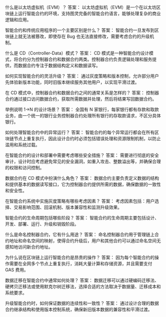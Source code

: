 什么是以太坊虚拟机（EVM）？
答案： 以太坊虚拟机（EVM）是一个在以太坊区块链上运行智能合约的环境，支持图灵完备的智能合约语言，能够处理复杂的商业逻辑和应用。

智能合约和传统应用程序的一个主要区别是什么？
答案： 智能合约一旦发布到区块链上就无法被篡改，即使存在 Bug 也无法直接修改，需要考虑合约的升级机制。

什么是 CD（Controller-Data）模式？
答案： CD 模式是一种智能合约设计模式，将合约分为控制器合约和数据合约两类。控制器合约负责逻辑处理和服务提供，而数据合约专注于数据结构定义和数据读写。

如何实现智能合约的灵活升级？
答案： 通过灰度策略和版本控制，允许部分用户先体验新版本功能，同时旧版本继续服务其他用户，以实现平滑过渡。

在 CD 模式中，控制器合约和数据合约之间的通常关系是怎样的？
答案： 控制器合约通过接口访问数据合约，获取所需数据并处理，然后将结果写回数据合约。

举例说明 1->N 的设计场景？
答案： 全国有 N 家银行，每家银行都有存款和取款业务，由一个统一的银行业务控制器合约处理所有银行的存取款请求，不区分具体银行。

如何处理智能合约中的异常运行？
答案： 智能合约的每个异常运行都会在所有区块链节点上重复执行，因此设计合约时必须包括错误处理和资源限制机制，以防止滥用和系统过载。

在智能合约的设计和部署中需要考虑哪些安全措施？
答案： 需要进行彻底的安全审计，设计时应考虑避免常见的安全漏洞，如重入攻击、整数溢出等，并确保合理的权限和访问控制。

数据合约在 CD 模式中扮演什么角色？
答案： 数据合约主要负责定义数据的结构和提供基本的数据读写接口，它为控制器合约提供所需的数据，确保数据的一致性和安全性。

在智能合约系统中实施灰度策略有哪些考虑因素？
答案： 考虑因素包括：用户选择、交易影响范围、回滚机制、版本兼容性和监测升级效果。

智能合约的生命周期包括哪些阶段？
答案： 智能合约的生命周期主要包括设计、开发、部署、运行、升级和销毁阶段。

什么是命名控制器合约，它有什么用途？
答案： 命名控制器合约用于管理链上合约地址和命名空间的映射，使得合约升级后，用户和其他合约可以通过命名空间无感知地访问新合约地址。

为什么说在区块链上运行智能合约是昂贵的操作？
答案： 因为每个智能合约的操作需要在全网多个节点上重复执行，消耗大量计算和存储资源，并且需要支付 GAS 费用。

数据迁移在智能合约中通常如何处理？
答案： 数据迁移可以通过硬编码迁移法、硬拷贝迁移法或使用默克尔树迁移法，选择合适的方法取决于数据量、迁移成本和系统要求。

升级智能合约时，如何保证数据的连续性和一致性？
答案： 通过设计合理的数据合约继承结构和使用版本控制系统，确保新旧版本数据的兼容性和平滑过渡。
